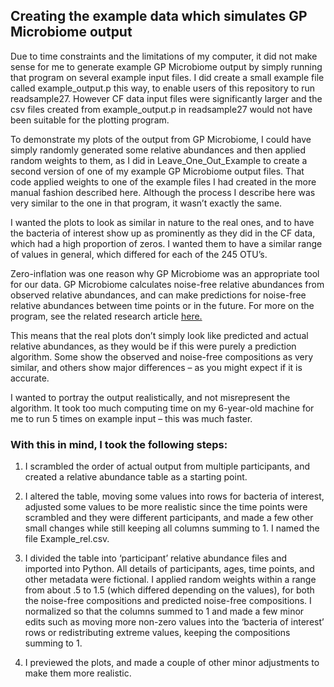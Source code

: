 ## Creating the example data which simulates GP Microbiome output

Due to time constraints and the limitations of my computer, it did not make sense for me to generate example GP Microbiome output by simply running that program on several example input files. I did create a small example file called example_output.p this way,  to enable users of this repository to run readsample27. However CF data input files were significantly larger and the csv files created from example_output.p in readsample27 would not have been suitable for the plotting program. 

To demonstrate my plots of the output from GP Microbiome, I could have simply randomly generated some relative abundances and then applied random weights to them, as I did in Leave_One_Out_Example to create a second version of one of my example GP Microbiome output files. That code applied weights to one of the example files I had created in the more manual fashion described here. Although the process I describe here was very similar to the one in that program, it wasn’t exactly the same. 

I wanted the plots to look as similar in nature to the real ones, and to have the bacteria of interest show up as prominently as they did in the CF data, which had a high proportion of zeros. I wanted them to have a similar range of values in general, which differed for each of the 245 OTU’s.

Zero-inflation was one reason why GP Microbiome was an appropriate tool for our data. GP Microbiome calculates noise-free relative abundances from observed relative abundances, and can make predictions for noise-free relative abundances between time points or in the future. For more on the program, see the related research article [here.](https://academic.oup.com/bioinformatics/article/34/3/372/4157442)

This means that the real plots don’t simply look like predicted and actual relative abundances, as they would be if this were purely a prediction algorithm. Some show the observed and noise-free compositions as very similar, and others show major differences – as you might expect if it is accurate. 

I wanted to portray the output realistically, and not misrepresent the algorithm. It took too much computing time on my 6-year-old machine for me to run 5 times on example input – this was much faster.
### With this in mind, I took the following steps:
1. I scrambled the order of actual output from multiple participants, and created a relative abundance table as a starting point.

2. I altered the table, moving some values into rows for bacteria of interest, adjusted some values to be more realistic since the time points were scrambled and they were different participants, and made a few other small changes while still keeping all columns summing to 1. I named the file Example_rel.csv. 

3. I divided the table into ‘participant’ relative abundance files and imported into Python. All details of participants, ages, time points, and other metadata were fictional. I applied random weights within a range from about .5 to 1.5 (which differed depending on the values), for both the noise-free compositions and predicted noise-free compositions. I normalized so that the columns summed to 1 and made a few minor edits such as moving more non-zero values into the ‘bacteria of interest’ rows  or redistributing extreme values, keeping the compositions summing to 1. 

4. I previewed the plots, and made a couple of other minor adjustments to make them more realistic.
